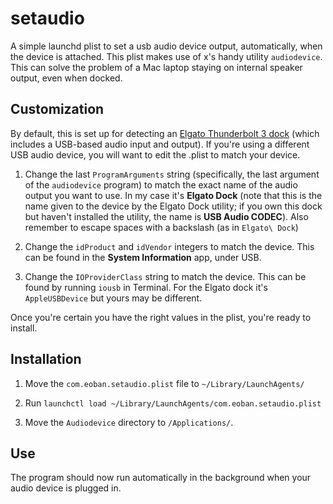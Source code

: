 # setaudio
A simple launchd plist to set a usb audio device output, automatically, when the device is attached. This plist makes use of x's handy utility `audiodevice`. This can solve the problem of a Mac laptop staying on internal speaker output, even when docked.

## Customization

By default, this is set up for detecting an [Elgato Thunderbolt 3 dock](https://www.elgato.com/en/dock/thunderbolt-3) (which includes a USB-based audio input and output). If you're using a different USB audio device, you will want to edit the .plist to match your device.

1. Change the last `ProgramArguments` string (specifically, the last argument of the `audiodevice` program) to match the exact name of the audio output you want to use. In my case it's **Elgato Dock** (note that this is the name given to the device by the Elgato Dock utility; if you own this dock but haven't installed the utility, the name is **USB Audio CODEC**). Also remember to escape spaces with a backslash (as in `Elgato\ Dock`)

2. Change the `idProduct` and `idVendor` integers to match the device. This can be found in the **System Information** app, under USB.

3. Change the `IOProviderClass` string to match the device. This can be found by running `iousb` in Terminal. For the Elgato dock it's `AppleUSBDevice` but yours may be different.

Once you're certain you have the right values in the plist, you're ready to install.

## Installation

1. Move the `com.eoban.setaudio.plist` file to `~/Library/LaunchAgents/`

2. Run `launchctl load ~/Library/LaunchAgents/com.eoban.setaudio.plist`

3. Move the `Audiodevice` directory to `/Applications/`.

## Use

The program should now run automatically in the background when your audio device is plugged in.